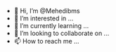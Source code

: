 - 👋 Hi, I’m @Mehedibms
- 👀 I’m interested in ...
- 🌱 I’m currently learning ...
- 💞️ I’m looking to collaborate on ...
- 📫 How to reach me ...

<!---
Mehedibms/Mehedibms is a ✨ special ✨ repository because its `README.md` (this file) appears on your GitHub profile.
You can click the Preview link to take a look at your changes.
--->
